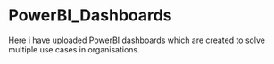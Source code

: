 # PowerBI_Dashboards
Here i have uploaded PowerBI dashboards which are created to solve multiple use cases in organisations.
